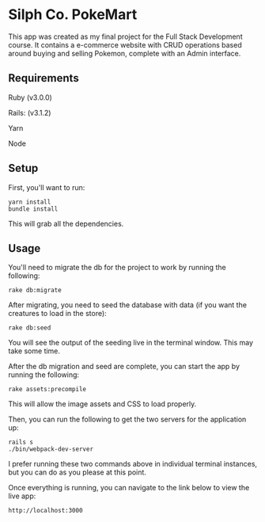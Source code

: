 # Silph Co. PokeMart

This app was created as my final project for the Full Stack Development course. It contains a e-commerce website with CRUD operations based around buying and selling Pokemon, complete with an Admin interface.

## Requirements

Ruby (v3.0.0)

Rails: (v3.1.2)

Yarn

Node

## Setup

First, you'll want to run:

```
yarn install
bundle install
```

This will grab all the dependencies.

## Usage

You'll need to migrate the db for the project to work by running the following:

```
rake db:migrate
```

After migrating, you need to seed the database with data (if you want the creatures to load in the store):

```
rake db:seed
```

You will see the output of the seeding live in the terminal window. This may take some time.

After the db migration and seed are complete, you can start the app by running the following:

```
rake assets:precompile
```

This will allow the image assets and CSS to load properly.

Then, you can run the following to get the two servers for the application up:

```
rails s
./bin/webpack-dev-server
```

I prefer running these two commands above in individual terminal instances, but you can do as you please at this point.

Once everything is running, you can navigate to the link below to view the live app:

```
http://localhost:3000
```
